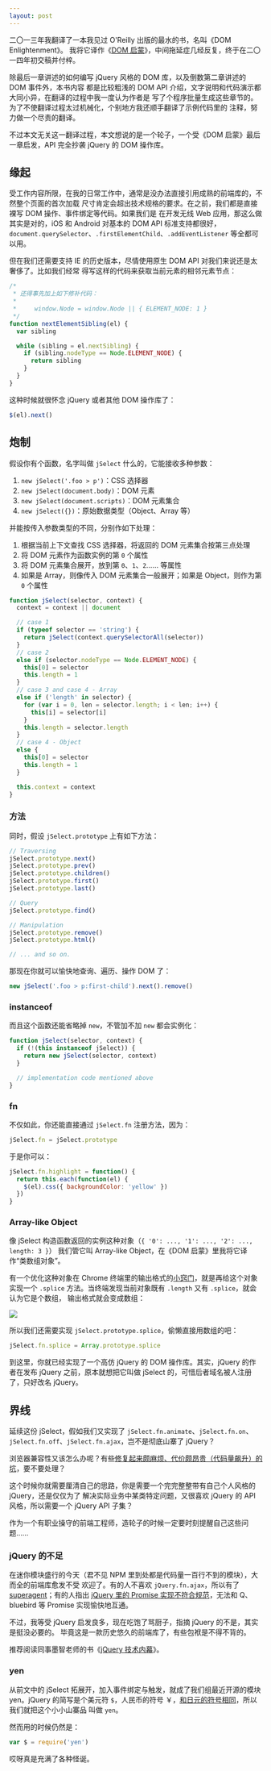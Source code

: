 ```yaml
---
layout: post
---
```


二〇一三年我翻译了一本我见过 O'Reilly 出版的最水的书，名叫《DOM Enlightenment》。
我将它译作《[DOM 启蒙][1]》，中间拖延症几经反复，终于在二〇一四年初交稿并付梓。

除最后一章讲述的如何编写 jQuery 风格的 DOM 库，以及倒数第二章讲述的 DOM 事件外，本书内容
都是比较粗浅的 DOM API 介绍，文字说明和代码演示都大同小异，在翻译的过程中我一度认为作者是
写了个程序批量生成这些章节的。为了不使翻译过程太过机械化，个别地方我还顺手翻译了示例代码里的
注释，努力做一个尽责的翻译。

不过本文无关这一翻译过程，本文想说的是一个轮子，一个受《DOM 启蒙》最后一章启发，API 完全抄袭
jQuery 的 DOM 操作库。


## 缘起

受工作内容所限，在我的日常工作中，通常是没办法直接引用成熟的前端库的，不然整个页面的首次加载
尺寸肯定会超出技术规格的要求。在之前，我们都是直接裸写 DOM 操作、事件绑定等代码。如果我们是
在开发无线 Web 应用，那这么做其实是对的，iOS 和 Android 对基本的 DOM API 标准支持都很好，
`document.querySelector`、`.firstElementChild`、`.addEventListener` 等全都可以用。

但在我们还需要支持 IE 的历史版本，尽情使用原生 DOM API 对我们来说还是太奢侈了。比如我们经常
得写这样的代码来获取当前元素的相邻元素节点：

```js
/*
 * 还得事先加上如下修补代码：
 *
 *     window.Node = window.Node || { ELEMENT_NODE: 1 }
 */
function nextElementSibling(el) {
  var sibling

  while (sibling = el.nextSibling) {
    if (sibling.nodeType == Node.ELEMENT_NODE) {
      return sibling
    }
  }
}
```

这种时候就很怀念 jQuery 或者其他 DOM 操作库了：

```js
$(el).next()
```


## 炮制

假设你有个函数，名字叫做 `jSelect` 什么的，它能接收多种参数：

1. `new jSelect('.foo > p')`：CSS 选择器
2. `new jSelect(document.body)`：DOM 元素
3. `new jSelect(document.scripts)`：DOM 元素集合
4. `new jSelect({})`：原始数据类型（Object、Array 等）

并能按传入参数类型的不同，分别作如下处理：

1. 根据当前上下文查找 CSS 选择器，将返回的 DOM 元素集合按第三点处理
2. 将 DOM 元素作为函数实例的第 `0` 个属性
3. 将 DOM 元素集合展开，放到第 `0`、`1`、`2`…… 等属性
4. 如果是 Array，则像传入 DOM 元素集合一般展开；如果是 Object，则作为第 `0` 个属性

```js
function jSelect(selector, context) {
  context = context || document

  // case 1
  if (typeof selector == 'string') {
    return jSelect(context.querySelectorAll(selector))
  }
  // case 2
  else if (selector.nodeType == Node.ELEMENT_NODE) {
    this[0] = selector
    this.length = 1
  }
  // case 3 and case 4 - Array
  else if ('length' in selector) {
    for (var i = 0, len = selector.length; i < len; i++) {
      this[i] = selector[i]
    }
    this.length = selector.length
  }
  // case 4 - Object
  else {
    this[0] = selector
    this.length = 1
  }

  this.context = context
}
```


### 方法

同时，假设 `jSelect.prototype` 上有如下方法：

```js
// Traversing
jSelect.prototype.next()
jSelect.prototype.prev()
jSelect.prototype.children()
jSelect.prototype.first()
jSelect.prototype.last()

// Query
jSelect.prototype.find()

// Manipulation
jSelect.prototype.remove()
jSelect.prototype.html()

// ... and so on.
```

那现在你就可以愉快地查询、遍历、操作 DOM 了：

```js
new jSelect('.foo > p:first-child').next().remove()
```


### instanceof

而且这个函数还能省略掉 `new`，不管加不加 `new` 都会实例化：

```js
function jSelect(selector, context) {
  if (!(this instanceof jSelect)) {
    return new jSelect(selector, context)
  }

  // implementation code mentioned above
}
```


### fn

不仅如此，你还能直接通过 `jSelect.fn` 注册方法，因为：

```js
jSelect.fn = jSelect.prototype
```

于是你可以：

```js
jSelect.fn.highlight = function() {
  return this.each(function(el) {
    $(el).css({ backgroundColor: 'yellow' })
  })
}
```


### Array-like Object

像 jSelect 构造函数返回的实例这种对象（`{ '0': ..., '1': ..., '2': ..., length: 3 }`）
我们管它叫 Array-like Object，在《DOM 启蒙》里我将它译作“类数组对象”。

有一个优化这种对象在 Chrome 终端里的输出格式的[小窍门][2]，就是再给这个对象实现一个
`.splice` 方法。当终端发现当前对象既有 `.length` 又有 `.splice`，就会认为它是个数组，
输出格式就会变成数组：

![](http://img.alicdn.com/tfscom/TB1JSb0HVXXXXXqXXXXSutbFXXX.jpg)

所以我们还需要实现 `jSelect.prototype.splice`，偷懒直接用数组的吧：

```js
jSelect.fn.splice = Array.prototype.splice
```

到这里，你就已经实现了一个高仿 jQuery 的 DOM 操作库。其实，jQuery 的作者在发布 jQuery
之前，原本就想把它叫做 jSelect 的，可惜后者域名被人注册了，只好改名 jQuery。


## 界线

延续这份 jSelect，假如我们又实现了 `jSelect.fn.animate`、`jSelect.fn.on`、
`jSelect.fn.off`、`jSelect.fn.ajax`，岂不是彻底山寨了 jQuery？

浏览器兼容性又该怎么办呢？有些[修复起来颇麻烦、代价颇昂贵（代码量飙升）的坑][3]，要不要处理？

这个时候你就需要厘清自己的思路，你是需要一个完完整整带有自己个人风格的 jQuery，还是仅仅为了
解决实际业务中某类特定问题，又很喜欢 jQuery 的 API 风格，所以需要一个 jQuery API 子集？

作为一个有职业操守的前端工程师，造轮子的时候一定要时刻提醒自己这些问题……


### jQuery 的不足

在迷你模块盛行的今天（君不见 NPM 里到处都是代码量一百行不到的模块），大而全的前端库愈发不受
欢迎了。有的人不喜欢 `jQuery.fn.ajax`，所以有了 [superagent][7]；有的人指出 [jQuery
里的 Promise 实现不符合规范][6]，无法和 Q、bluebird 等 Promise 实现愉快地互通。

不过，我等受 jQuery 启发良多，现在吃饱了骂厨子，指摘 jQuery 的不是，其实是挺没必要的。
毕竟这是一款历史悠久的前端库了，有些包袱是不得不背的。

推荐阅读同事墨智老师的书《[jQuery 技术内幕][4]》。


### yen

从前文中的 jSelect 拓展开，加入事件绑定与触发，就成了我们组最近开源的模块 yen。jQuery
的简写是个美元符 `$`，人民币的符号 ￥，[和日元的符号相同][5]，所以我们就把这个小小山寨品
叫做 `yen`。

然而用的时候仍然是：

```js
var $ = require('yen')
```

哎呀真是充满了各种怪诞。



[1]: http://book.douban.com/subject/25882606/
[2]: http://stackoverflow.com/questions/6599071/array-like-objects-in-javascript
[3]: https://github.com/erzu/yen
[4]: http://book.douban.com/annotation/33856482/
[5]: http://www.zhihu.com/question/20529506
[6]: https://github.com/kriskowal/q/wiki/Coming-from-jQuery
[7]: http://visionmedia.github.io/superagent/

